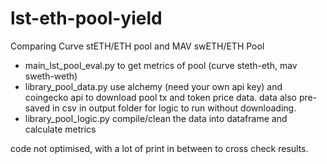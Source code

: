 # lst-eth-pool-yield

Comparing Curve stETH/ETH pool and MAV swETH/ETH Pool
* main_lst_pool_eval.py to get metrics of pool (curve steth-eth, mav sweth-weth)
* library_pool_data.py use alchemy (need your own api key)  and coingecko  api to download pool tx and token price data. data also pre-saved in csv in output folder for logic to run without downloading.
* library_pool_logic.py compile/clean the data into dataframe and calculate metrics

code not optimised, with a lot of print in between to cross check results. 